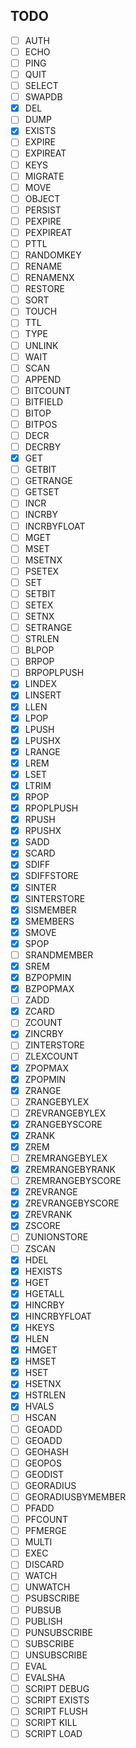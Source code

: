 ## TODO
- [ ] AUTH
- [ ] ECHO
- [ ] PING
- [ ] QUIT
- [ ] SELECT
- [ ] SWAPDB
- [x] DEL
- [ ] DUMP
- [x] EXISTS
- [ ] EXPIRE
- [ ] EXPIREAT
- [ ] KEYS
- [ ] MIGRATE
- [ ] MOVE
- [ ] OBJECT
- [ ] PERSIST
- [ ] PEXPIRE
- [ ] PEXPIREAT
- [ ] PTTL
- [ ] RANDOMKEY
- [ ] RENAME
- [ ] RENAMENX
- [ ] RESTORE
- [ ] SORT
- [ ] TOUCH
- [ ] TTL
- [ ] TYPE
- [ ] UNLINK
- [ ] WAIT
- [ ] SCAN
- [ ] APPEND
- [ ] BITCOUNT
- [ ] BITFIELD
- [ ] BITOP
- [ ] BITPOS
- [ ] DECR
- [ ] DECRBY
- [x] GET
- [ ] GETBIT
- [ ] GETRANGE
- [ ] GETSET
- [ ] INCR
- [ ] INCRBY
- [ ] INCRBYFLOAT
- [ ] MGET
- [ ] MSET
- [ ] MSETNX
- [ ] PSETEX
- [ ] SET
- [ ] SETBIT
- [ ] SETEX
- [ ] SETNX
- [ ] SETRANGE
- [ ] STRLEN
- [ ] BLPOP
- [ ] BRPOP
- [ ] BRPOPLPUSH
- [x] LINDEX
- [x] LINSERT
- [x] LLEN
- [x] LPOP
- [x] LPUSH
- [x] LPUSHX
- [x] LRANGE
- [x] LREM
- [x] LSET
- [x] LTRIM
- [x] RPOP
- [x] RPOPLPUSH
- [x] RPUSH
- [x] RPUSHX
- [x] SADD
- [x] SCARD
- [x] SDIFF
- [x] SDIFFSTORE
- [x] SINTER
- [x] SINTERSTORE
- [x] SISMEMBER
- [x] SMEMBERS
- [x] SMOVE
- [x] SPOP
- [ ] SRANDMEMBER
- [x] SREM
- [x] BZPOPMIN
- [x] BZPOPMAX
- [ ] ZADD
- [x] ZCARD
- [ ] ZCOUNT
- [x] ZINCRBY
- [ ] ZINTERSTORE
- [ ] ZLEXCOUNT
- [x] ZPOPMAX
- [x] ZPOPMIN
- [x] ZRANGE
- [ ] ZRANGEBYLEX
- [ ] ZREVRANGEBYLEX
- [x] ZRANGEBYSCORE
- [x] ZRANK
- [x] ZREM
- [ ] ZREMRANGEBYLEX
- [x] ZREMRANGEBYRANK
- [ ] ZREMRANGEBYSCORE
- [x] ZREVRANGE
- [x] ZREVRANGEBYSCORE
- [x] ZREVRANK
- [x] ZSCORE
- [ ] ZUNIONSTORE
- [ ] ZSCAN
- [x] HDEL
- [x] HEXISTS
- [x] HGET
- [x] HGETALL
- [x] HINCRBY
- [x] HINCRBYFLOAT
- [x] HKEYS
- [x] HLEN
- [x] HMGET
- [x] HMSET
- [x] HSET
- [x] HSETNX
- [x] HSTRLEN
- [x] HVALS
- [ ] HSCAN
- [ ] GEOADD
- [ ] GEOADD
- [ ] GEOHASH
- [ ] GEOPOS
- [ ] GEODIST
- [ ] GEORADIUS
- [ ] GEORADIUSBYMEMBER
- [ ] PFADD
- [ ] PFCOUNT
- [ ] PFMERGE
- [ ] MULTI
- [ ] EXEC
- [ ] DISCARD
- [ ] WATCH
- [ ] UNWATCH
- [ ] PSUBSCRIBE
- [ ] PUBSUB
- [ ] PUBLISH
- [ ] PUNSUBSCRIBE
- [ ] SUBSCRIBE
- [ ] UNSUBSCRIBE
- [ ] EVAL
- [ ] EVALSHA
- [ ] SCRIPT DEBUG
- [ ] SCRIPT EXISTS
- [ ] SCRIPT FLUSH
- [ ] SCRIPT KILL
- [ ] SCRIPT LOAD
